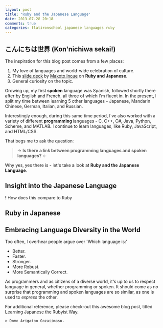 ```yaml
---
layout: post
title: "Ruby and the Japanese Language"
date: 2013-07-28 20:18
comments: true
categories: flatironschool japanese languages ruby
---
```


## こんにちは世界 (Kon'nichiwa sekai!)

The inspiration for this blog post comes from a few places:

1. My love of languages and world-wide celebration of culture.
2. This [slide deck](http://www.slideshare.net/inouemak/ruby-and-japanesepdf) by [Makoto Inoue](https://twitter.com/makoto_inoue) on **Ruby and Japanese**.
3. General curiosity on the topic.

Growing up, my first **spoken** language was Spanish, followed shortly there after by English and French, all three of which I'm fluent in. In the present, I split my time between learning 5 other languages - Japanese, Mandarin Chinese, German, Italian, and Russian.  

Interestingly enough, during this same time period, I've also worked with a variety of different **programming** languages - C, C++, C#, Java, Python, Scheme, and MATLAB. I continue to learn languages, like Ruby, JavaScript, and HTML/CSS.  

That begs me to ask the question:  

>-> **Is there a link between programming languages and spoken languages?** <-

Why yes, yes there is - let's take a look at **Ruby and the Japanese Language**.

## Insight into the Japanese Language

! How does this compare to Ruby

## Ruby in Japanese

## Embracing Language Diversity in the World

Too often, I overhear people argue over 'Which language is:'
* Better.
* Faster.
* Stronger.
* More Robust.
* More Semantically Correct.

As programmers and as citizens of a diverse world, it's up to us to respect language in general, whether programming or spoken. It should come as no surprise that programming and spoken languages are so similar, as one is used to _express_ the other. 

For additional reference, please check-out this awesome blog post, titled [Learning Japanese the Rubyist Way](http://blog.new-bamboo.co.uk/2010/12/17/learning-japanese-the-rubyist-way).

	> Domo Arigatoo Gozaiimasu.